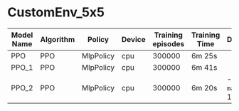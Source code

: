 # CustomEnv_5x5

| Model Name | Algorithm | Policy | Device | Training<br/>episodes | Training Time | Description                                                                                                                                                                                                  |
|------------|-----------|--------|--------|------------------|---------------|--------------------------------------------------------------------------------------------------------------------------------------------------------------------------------------------------------------|
| PPO        | PPO       |MlpPolicy| cpu    |300000| 6m 25s        |                                                                                                                                                                |
| PPO_1      | PPO       |MlpPolicy| cpu    |300000| 6m 41s        |                                                                                                                                                                   |
| PPO_2      | PPO       |MlpPolicy| cpu    |300000| 6m 20s        | - Reducido `max_steps` a 10 |
